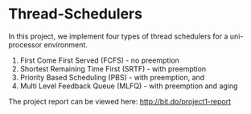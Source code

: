 # Thread-Schedulers
In this project, we implement four types of thread schedulers for a uni-processor environment.

1. First Come First Served (FCFS) - no preemption
2. Shortest Remaining Time First (SRTF) - with preemption
3. Priority Based Scheduling (PBS) - with preemption, and
4. Multi Level Feedback Queue (MLFQ) - with preemption and aging

The project report can be viewed here: http://bit.do/project1-report

